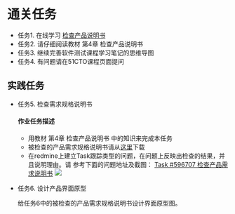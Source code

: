 # 通关任务

- 任务1. 在线学习 [检查产品说明书](http://edu.51cto.com/lesson/id-20608.html)
- 任务2. 请仔细阅读教材 第4章 检查产品说明书
- 任务3. 继续完善软件测试课程学习笔记的思维导图
- 任务4. 有问题请在51CTO课程页面提问

## 实践任务

- 任务5. 检查需求规格说明书
   #### 作业任务描述
   - 用教材 第4章 检查产品说明书 中的知识来完成本任务
   - 被检查的产品需求规格说明书请从[这里](http://down.51cto.com/data/479469)下载
   - 在redmine上建立Task跟踪类型的问题，在问题上反映出检查的结果，并且说明理由。请 参考下面的问题地址及截图：
    [Task #596707 检查产品需求说明书](http://www.hostedredmine.com/issues/596707)
    ![](检查产品需求测试说明书.png)
  
- 任务6. 设计产品界面原型

     给任务6中的被检查的产品需求规格说明书设计界面原型图。
     
